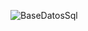 ![BaseDatosSql](https://user-images.githubusercontent.com/77397508/128074744-41848ad8-3738-434f-9e6b-aa12983582d9.png)
